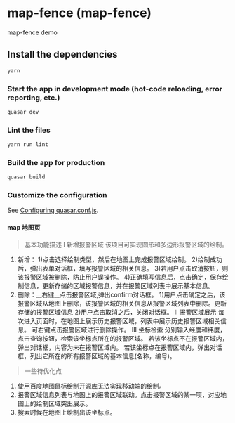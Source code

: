 # map-fence (map-fence)

map-fence demo

## Install the dependencies
```bash
yarn
```

### Start the app in development mode (hot-code reloading, error reporting, etc.)
```bash
quasar dev
```

### Lint the files
```bash
yarn run lint
```

### Build the app for production
```bash
quasar build
```

### Customize the configuration
See [Configuring quasar.conf.js](https://quasar.dev/quasar-cli/quasar-conf-js).

#### map 地图页
> 基本功能描述
I 新增报警区域
该项目可实现圆形和多边形报警区域的绘制。
1. 新增：
1)点击选择绘制类型，然后在地图上完成报警区域绘制。
2)绘制成功后，弹出表单对话框，填写报警区域的相关信息。
3)若用户点击取消按钮，则该报警区域被删除，防止用户误操作。
4)正确填写信息后，点击确定，保存绘制信息，更新存储的区域报警信息，并在报警区域列表中展示基本信息。
2. 删除：__右键__点击报警区域,弹出confirm对话框。
1)用户点击确定之后，该报警区域从地图上删除，该报警区域的相关信息从报警区域列表中删除。更新存储的报警区域信息
2)用户点击取消之后，关闭对话框。
II 报警区域展示
每次进入页面时，在地图上展示历史报警区域，列表中展示历史报警区域相关信息。
可右键点击报警区域进行删除操作。
III 坐标检索
 分别输入经度和纬度，点击查询按钮，检索该坐标点所在的报警区域。
 若该坐标点不在报警区域内，弹出对话框，内容为未在报警区域内。
 若该坐标点在报警区域内，弹出对话框，列出它所在的所有报警区域的基本信息(名称，编号)。
> 一些待优化点
1. 使用[百度地图鼠标绘制开源库](http://lbsyun.baidu.com/jsdemo/demo/f0_7.htm)无法实现移动端的绘制。
2. 报警区域信息列表与地图上的报警区域联动。点击报警区域的某一项，对应地图上的绘制区域突出展示。
3. 搜索时候在地图上绘制出该坐标点。


